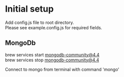# Initial setup
Add config.js file to root directory.  
Please see example.config.js for required fields.

## MongoDb
brew services start mongodb-community@4.4  
brew services stop mongodb-community@4.4  

Connect to mongo from terminal with command 'mongo'
